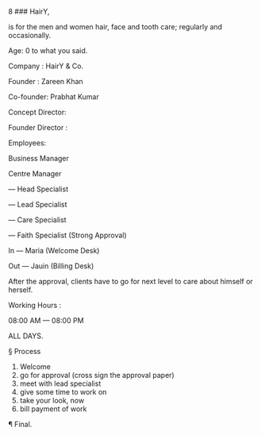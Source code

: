 8 ### HairY,

is for the men and women hair, face and tooth care; regularly and occasionally.

Age: 0 to what you said.

Company : HairY & Co.

Founder : Zareen Khan 

Co-founder: Prabhat Kumar 

Concept Director:

Founder Director :

Employees:

Business Manager

Centre Manager

 — Head Specialist
 
 — Lead Specialist
 
 — Care Specialist
 
 — Faith Specialist
   (Strong Approval)

 In — Maria (Welcome Desk)
 
 Out — Jauin (Billing Desk)

After the approval, clients have to go for next level to care about himself or herself.

Working Hours :

08:00 AM — 08:00 PM

ALL DAYS.

§ Process

1. Welcome
2. go for approval (cross sign the approval paper)
3. meet with lead specialist
4. give some time to work on
5. take your look, now
6. bill payment of work

¶ Final.
